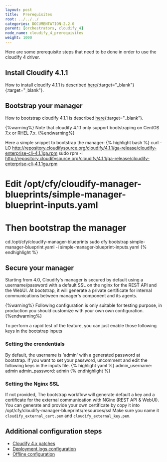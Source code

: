 ```yaml
---
layout: post
title:  Prerequisites
root: ../../../
categories: DOCUMENTATION-2.2.0
parent: [orchestrators, cloudify_4]
node_name: cloudify_4_prerequisites
weight: 1000
---
```


Here are some prerequisite steps that need to be done in order to use the cloudify 4 driver.

## Install Cloudify 4.1.1 ##

How to install cloudify 4.1.1 is described [here](http://docs.getcloudify.org/4.1.0/installation/from-packages/){:target="_blank"}{:target="_blank"}.

## Bootstrap your manager ##

How to bootstrap cloudify 4.1.1 is described [here](http://docs.getcloudify.org/4.1.0/installation/bootstrapping/){:target="_blank"}.

{%warning%}
Note that cloudify 4.1.1 only support bootstraping on CentOS 7.x or RHEL 7.x.
{%endwarning%}

Here a simple snippet to bootstrap the manager:
{% highlight bash %}
curl -LO http://repository.cloudifysource.org/cloudify/4.1.1/ga-release/cloudify-enterprise-cli-4.1.1ga.rpm
sudo rpm -i http://repository.cloudifysource.org/cloudify/4.1.1/ga-release/cloudify-enterprise-cli-4.1.1ga.rpm
# Edit /opt/cfy/cloudify-manager-blueprints/simple-manager-blueprint-inputs.yaml
# Then bootstrap the manager
cd /opt/cfy/cloudify-manager-blueprints
sudo cfy bootstrap simple-manager-blueprint.yaml -i simple-manager-blueprint-inputs.yaml
{% endhighlight %}

## Secure your manager ##

Starting from 4.0, Cloudify's manager is secured by default using a username/password with a default SSL on the nginx for the REST API and the WebUI.
At bootstrap, it will generate a private certificate for internal communications between manager's component and its agents.

{%warning%}
Following configuration is only suitable for testing purpose, in production you should customize with your own own configuration.
{%endwarning%}

To perform a rapid test of the feature, you can just enable those following keys in the bootstrap inputs

### Setting the crendentials ###

By default, the username is 'admin' with a generated password at bootstrap.
If you want to set your password, uncomment and edit the following keys in the inputs file.
{% highlight yaml %}
admin_username: admin
admin_password: admin
{% endhighlight %}

### Setting the Nginx SSL ###

If not provided, The bootstrap workflow will generate default a key and a certificate for the external communication with NGinx (REST API & WebUI).
You can generate and provide your own certificate by copy it into  /opt/cfy/cloudify-manager-blueprints/resources/ssl
Make sure you name it `cloudify_external_cert.pem` and `cloudify_external_key.pem`.


## Additional configuration steps

* [Cloudify 4.x patches](#/documentation/2.2.0/orchestrators/cloudify4_driver/prerequisites_patches.html)
* [Deployment logs configuration](#/documentation/2.2.0/orchestrators/cloudify4_driver/prerequisites_logs.html)
* [Offline configuration](#/documentation/2.2.0/orchestrators/cloudify4_driver/prerequisites_offline.html)
